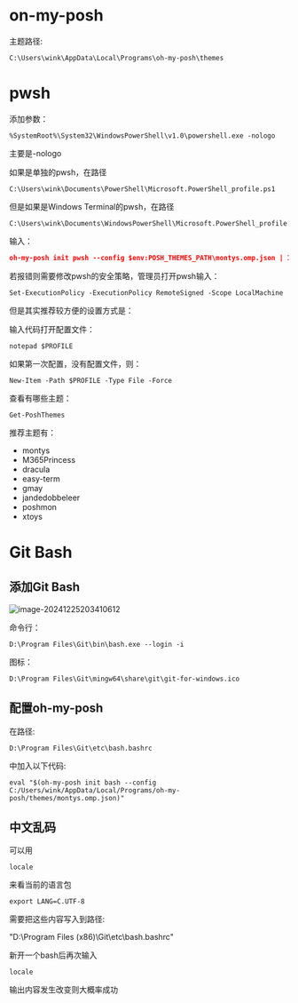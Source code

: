 # on-my-posh

主题路径:

```shell
C:\Users\wink\AppData\Local\Programs\oh-my-posh\themes
```

# pwsh

添加参数：
```shell
%SystemRoot%\System32\WindowsPowerShell\v1.0\powershell.exe -nologo
```

主要是-nologo



如果是单独的pwsh，在路径

```shell
C:\Users\wink\Documents\PowerShell\Microsoft.PowerShell_profile.ps1
```

但是如果是Windows Terminal的pwsh，在路径

```shell
C:\Users\wink\Documents\WindowsPowerShell\Microsoft.PowerShell_profile.ps1
```

输入：

```json
oh-my-posh init pwsh --config $env:POSH_THEMES_PATH\montys.omp.json | Invoke-Expression
```

若报错则需要修改pwsh的安全策略，管理员打开pwsh输入：
```shell
Set-ExecutionPolicy -ExecutionPolicy RemoteSigned -Scope LocalMachine
```



但是其实推荐较方便的设置方式是：

输入代码打开配置文件：

```shell
notepad $PROFILE
```

如果第一次配置，没有配置文件，则：
```shell
New-Item -Path $PROFILE -Type File -Force
```

查看有哪些主题：
```shell
Get-PoshThemes
```

推荐主题有：

-   montys
-   M365Princess
-   dracula
-   easy-term
-   gmay
-   jandedobbeleer
-   poshmon
-   xtoys

# Git Bash

## 添加Git Bash

![image-20241225203410612](C:\Users\wink\Desktop\MySettings\Windows_Terminal_settings.assets\image-20241225203410612.png)

命令行：
```shell
D:\Program Files\Git\bin\bash.exe --login -i
```

图标：

```shell
D:\Program Files\Git\mingw64\share\git\git-for-windows.ico
```

## 配置oh-my-posh

在路径:

```shell
D:\Program Files\Git\etc\bash.bashrc
```

中加入以下代码:

```
eval "$(oh-my-posh init bash --config C:/Users/wink/AppData/Local/Programs/oh-my-posh/themes/montys.omp.json)"
```

## 中文乱码

可以用

```
locale
```

来看当前的语言包

```
export LANG=C.UTF-8
```

需要把这些内容写入到路径:

"D:\Program Files (x86)\Git\etc\bash.bashrc"

新开一个bash后再次输入

```
locale
```

输出内容发生改变则大概率成功

